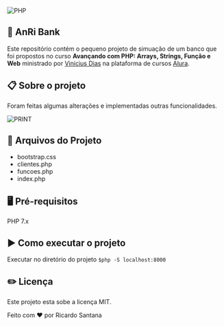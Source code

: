 ![PHP](https://i.imgur.com/ozOpz8a.png?1)

## :superhero: AnRi Bank
Este repositório contém o pequeno projeto de simuação de um banco que foi propostos no curso **Avançando com PHP: Arrays, Strings, Função e Web** ministrado por [Vinicius Dias](https://github.com/cviniciussdias) na plataforma de cursos [Alura](https://www.alura.com.br/).

##  :clipboard: Sobre o projeto
Foram feitas algumas alterações e implementadas outras funcionalidades.

![PRINT](https://i.imgur.com/nVmgcw3.png)
## :file_folder: Arquivos do Projeto
* bootstrap.css
* clientes.php
* funcoes.php
* index.php

## :desktop_computer: Pré-requisitos
PHP 7.x

##  :arrow_forward: Como executar o projeto
Executar no diretório do projeto
`$php -S localhost:8000 `

## :pencil2: Licença
Este projeto esta sobe a licença MIT.

Feito com ❤️ por Ricardo Santana




